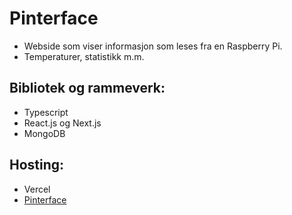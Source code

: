 # Pinterface

- Webside som viser informasjon som leses fra en Raspberry Pi.
- Temperaturer, statistikk m.m.

## Bibliotek og rammeverk:

- Typescript
- React.js og Next.js
- MongoDB

## Hosting:

- Vercel
- [Pinterface](https://pinterface.vercel.app/)
